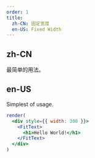 ```yaml
---
order: 1
title: 
  zh-CN: 固定宽度
  en-US: Fixed Width
---
```


## zh-CN

最简单的用法。

## en-US

Simplest of usage.

```jsx
render(
  <div style={{ width: 300 }}>
    <FitText>
      <h1>Hello World!</h1>  
    </FitText>
  </div>
)
```
